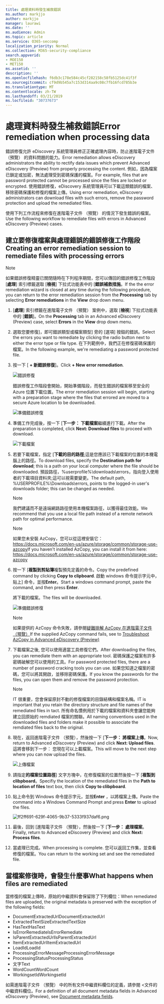```yaml
---
title: 處理資料時發生補救錯誤
ms.author: markjjo
author: markjjo
manager: laurawi
ms.date: ''
ms.audience: Admin
ms.topic: article
ms.service: O365-seccomp
localization_priority: Normal
ms.collection: M365-security-compliance
search.appverid:
- MOE150
- MET150
ms.assetid: ''
description: ''
ms.openlocfilehash: f6db3c178e584c45cf282158c58fb5125dc41f3f
ms.sourcegitcommit: cf9d9b545a7c153d314aa9c08c7fb16fcd785b3e
ms.translationtype: MT
ms.contentlocale: zh-TW
ms.lasthandoff: 03/21/2019
ms.locfileid: "30737673"
---
```

# <a name="error-remediation-when-processing-data"></a><span data-ttu-id="4718e-102">處理資料時發生補救錯誤</span><span class="sxs-lookup"><span data-stu-id="4718e-102">Error remediation when processing data</span></span>

<span data-ttu-id="4718e-103">錯誤修復允許 eDiscovery 系統管理員修正正確處理內容時，防止進階電子文件 （預覽） 的資料問題的能力。</span><span class="sxs-lookup"><span data-stu-id="4718e-103">Error remediation allows eDiscovery administrators the ability to rectify data issues which prevent Advanced eDiscovery (Preview) from properly processing the content.</span></span> <span data-ttu-id="4718e-104">例如，因為檔案已鎖定或加密，無法處理受到密碼保護的檔案。</span><span class="sxs-lookup"><span data-stu-id="4718e-104">For example, files that are password protected cannot be processed since the files are locked or encrypted.</span></span> <span data-ttu-id="4718e-105">使用錯誤修復，eDiscovery 系統管理員可以下載這類錯誤的檔案、 移除密碼保護和修復的檔案上傳。</span><span class="sxs-lookup"><span data-stu-id="4718e-105">Using error remediation, eDiscovery administrators can download files with such errors, remove the password protection and upload the remediated files.</span></span>

<span data-ttu-id="4718e-106">使用下列工作流程來修復在進階電子文件 （預覽） 的情況下發生錯誤的檔案。</span><span class="sxs-lookup"><span data-stu-id="4718e-106">Use the following workflow to remediate files with errors in Advanced eDiscovery (Preview) cases.</span></span>

## <a name="creating-an-error-remediation-session-to-remediate-files-with-processing-errors"></a><span data-ttu-id="4718e-107">建立要修復檔案與處理錯誤的錯誤修復工作階段</span><span class="sxs-lookup"><span data-stu-id="4718e-107">Creating an error remediation session to remediate files with processing errors</span></span>

>[!NOTE]
><span data-ttu-id="4718e-108">如果錯誤修復精靈已關閉隨時在下列程序期間，您可以傳回的錯誤修復工作階段 [**處理**] 索引標籤選取 [**檢視**] 下拉式功能表中的 [**錯誤補救措施**。</span><span class="sxs-lookup"><span data-stu-id="4718e-108">If the the error remediation wizard is closed at any time during the following procedure, you can return to the error remediation session from the **Processing** tab by selecting **Error remediations** in the **View** drop down menu.</span></span>

1. <span data-ttu-id="4718e-109">[**處理**] 索引標籤在進階電子文件 （預覽） 案例中，選取 [**檢視**] 下拉式功能表中的 [**錯誤**]。</span><span class="sxs-lookup"><span data-stu-id="4718e-109">On the **Processing** tab in an Advanced eDiscovery (Preview) case, select **Errors** in the **View** drop down menu.</span></span>

2. <span data-ttu-id="4718e-110">選取您要修復]，即可錯誤類型或檔案類型] 旁的 [選項] 按鈕的錯誤。</span><span class="sxs-lookup"><span data-stu-id="4718e-110">Select the errors you want to remediate by clicking the radio button next to either the error type or file type.</span></span>  <span data-ttu-id="4718e-111">在下列範例中，我們正在修復密碼保護的檔案。</span><span class="sxs-lookup"><span data-stu-id="4718e-111">In the following example, we're remediating a password protected file.</span></span>

3. <span data-ttu-id="4718e-112">按一下 [ **+ 新錯誤修復**]。</span><span class="sxs-lookup"><span data-stu-id="4718e-112">Click **+ New error remediation**.</span></span>

    ![錯誤修復](../media/8c2faf1a-834b-44fc-b418-6a18aed8b81a.png)

    <span data-ttu-id="4718e-114">錯誤修復工作階段會開始，開始準備階段，而發生錯誤的檔案移至安全的 Azure 位置下載位置。</span><span class="sxs-lookup"><span data-stu-id="4718e-114">The error remediation session will begin, starting with a preparation stage where the files that errored are moved to a secure Azure location to be downloaded.</span></span>

    ![準備錯誤修復](../media/390572ec-7012-47c4-a6b6-4cbb5649e8a8.png)

4. <span data-ttu-id="4718e-116">準備工作完成後，按一下 [**下一步： 下載檔案**繼續進行下載。</span><span class="sxs-lookup"><span data-stu-id="4718e-116">After the preparation is completed, click **Next: Download files** to proceed with download.</span></span>

    ![下載檔案](../media/6ac04b09-8e13-414a-9e24-7c75ba586363.png)

5. <span data-ttu-id="4718e-118">若要下載檔案，指定 [**下載的目的路徑**;這是您應該已下載檔案的位置的本機電腦上的路徑。</span><span class="sxs-lookup"><span data-stu-id="4718e-118">To download files, specify the **Destination path for download**; this is a path on your local computer where the file should be downloaded.</span></span>  <span data-ttu-id="4718e-119">預設路徑，%userprofile%\downloads\errors，指向登入使用者的下載項目資料夾;這可以視需要變更。</span><span class="sxs-lookup"><span data-stu-id="4718e-119">The default path, %USERPROFILE%\Downloads\errors, points to the logged-in user's downloads folder; this can be changed as needed.</span></span>

    >[!NOTE]
    ><span data-ttu-id="4718e-120">我們建議而不是遠端網路路徑使用本機檔案路徑，以獲得最佳效能。</span><span class="sxs-lookup"><span data-stu-id="4718e-120">We recommend that you use a local file path instead of a remote network path for optimal performance.</span></span>

    > [!NOTE]
    > <span data-ttu-id="4718e-121">如果您未安裝 AzCopy，您可以從這裡安裝它：https://docs.microsoft.com/en-us/azure/storage/common/storage-use-azcopy</span><span class="sxs-lookup"><span data-stu-id="4718e-121">If you haven't installed AzCopy, you can install it from here: https://docs.microsoft.com/en-us/azure/storage/common/storage-use-azcopy</span></span>

6. <span data-ttu-id="4718e-122">按一下 [**複製到剪貼簿**複製預先定義的命令。</span><span class="sxs-lookup"><span data-stu-id="4718e-122">Copy the predefined command by clicking **Copy to clipboard**.</span></span> <span data-ttu-id="4718e-123">啟動 windows 命令提示字元中，貼上] 命令，並按**Enter**。</span><span class="sxs-lookup"><span data-stu-id="4718e-123">Start a windows command prompt, paste the command, and then press **Enter**.</span></span>  

    <span data-ttu-id="4718e-124">將下載的檔案。</span><span class="sxs-lookup"><span data-stu-id="4718e-124">The files will be downloaded.</span></span>

    ![準備錯誤修復](../media/f364ab4d-31c5-4375-b69f-650f694a2f69.png)

    > [!NOTE]
    > <span data-ttu-id="4718e-126">如果提供的 AzCopy 命令失敗，請參閱[疑難排解 AzCopy 在進階電子文件 （預覽）](troubleshooting-azcopy.md)</span><span class="sxs-lookup"><span data-stu-id="4718e-126">If the supplied AzCopy command fails, see to [Troubleshoot AzCopy in Advanced eDiscovery (Preview)](troubleshooting-azcopy.md)</span></span>

7. <span data-ttu-id="4718e-127">下載檔案之後, 您可以使用適當工具修復它們。</span><span class="sxs-lookup"><span data-stu-id="4718e-127">After downloading the files, you can remediate them with an appropriate tool.</span></span> <span data-ttu-id="4718e-128">密碼保護之檔案有許多密碼破解您可以使用的工具。</span><span class="sxs-lookup"><span data-stu-id="4718e-128">For password protected files, there are a number of password cracking tools you can use.</span></span> <span data-ttu-id="4718e-129">如果您知道之檔案的密碼，您可以將其開啟，並移除密碼保護。</span><span class="sxs-lookup"><span data-stu-id="4718e-129">If you know the passwords for the files, you can open them and remove the password protection.</span></span>
    > [!NOTE]
    > <span data-ttu-id="4718e-130">IT 很重要，您會保留原封不動的修復檔案的目錄結構和檔案名稱。</span><span class="sxs-lookup"><span data-stu-id="4718e-130">IT is important that you retain the directory structure and file names of the remediated files in tact.</span></span>  <span data-ttu-id="4718e-131">所有命名慣例用於下載的檔案和資料夾會讓您能夠建立回原始的 remdiated 檔案的關聯。</span><span class="sxs-lookup"><span data-stu-id="4718e-131">All naming conventions used in the downloaded files and folders make it possible to associate the remdiated files back to the original.</span></span>

8. <span data-ttu-id="4718e-132">現在，返回進階電子文件 （預覽），然後按一下 [**下一步： 將檔案上傳**。</span><span class="sxs-lookup"><span data-stu-id="4718e-132">Now, return to Advanced eDiscovery (Preview) and click **Next: Upload files**.</span></span>  <span data-ttu-id="4718e-133">這將會移到下一步： 您現在可以上載檔案。</span><span class="sxs-lookup"><span data-stu-id="4718e-133">This will move to the next step where you can now upload the files.</span></span>

    ![上傳檔案](../media/af3d8617-1bab-4ecd-8de0-22e53acba240.png)

9. <span data-ttu-id="4718e-135">請指定**的檔案位置路徑**] 文字方塊中，在修復檔案的位置然後按一下 [**複製到 clibpboard**。</span><span class="sxs-lookup"><span data-stu-id="4718e-135">Specifiy the location of the remediated files in the **Path to location of files** text box, then click **Copy to clibpboard**.</span></span>

10. <span data-ttu-id="4718e-136">貼上命令到 Windows 命令提示字元，並按**Enter** ，以將檔案上傳。</span><span class="sxs-lookup"><span data-stu-id="4718e-136">Paste the command into a Windows Command Prompt and press **Enter** to upload the files.</span></span>

    ![ff2ff691-629f-4065-9b37-5333f937daf6.png](../media/ff2ff691-629f-4065-9b37-5333f937daf6.png)

11. <span data-ttu-id="4718e-138">最後，回到 [進階電子文件 （預覽），然後按一下 [**下一步： 處理檔案**。</span><span class="sxs-lookup"><span data-stu-id="4718e-138">Finally, return to Advanced eDiscovery (Preview) and click **Next: Process files**.</span></span>

12. <span data-ttu-id="4718e-139">當處理已完成。</span><span class="sxs-lookup"><span data-stu-id="4718e-139">When processing is complete.</span></span>  <span data-ttu-id="4718e-140">您可以返回工作集，並查看修復的檔案。</span><span class="sxs-lookup"><span data-stu-id="4718e-140">You can return to the working set and see the remediated file.</span></span>

## <a name="what-happens-when-files-are-remediated"></a><span data-ttu-id="4718e-141">當檔案修復時，會發生什麼事</span><span class="sxs-lookup"><span data-stu-id="4718e-141">What happens when files are remediated</span></span>

<span data-ttu-id="4718e-142">當修復的檔案上傳時，原始的中繼資料會保留除了下列欄位：</span><span class="sxs-lookup"><span data-stu-id="4718e-142">When remediated files are uploaded, the original metadata is preserved with the exception of the following fields:</span></span> 

- <span data-ttu-id="4718e-143">DocumentExtractedUrl</span><span class="sxs-lookup"><span data-stu-id="4718e-143">DocumentExtractedUrl</span></span>
- <span data-ttu-id="4718e-144">ExtractedTextSize</span><span class="sxs-lookup"><span data-stu-id="4718e-144">ExtractedTextSize</span></span>
- <span data-ttu-id="4718e-145">HasText</span><span class="sxs-lookup"><span data-stu-id="4718e-145">HasText</span></span>
- <span data-ttu-id="4718e-146">IsErrorRemediate</span><span class="sxs-lookup"><span data-stu-id="4718e-146">IsErrorRemediate</span></span>
- <span data-ttu-id="4718e-147">IsParentExtractedUrl</span><span class="sxs-lookup"><span data-stu-id="4718e-147">IsParentExtractedUrl</span></span>
- <span data-ttu-id="4718e-148">ItemExtractedUrl</span><span class="sxs-lookup"><span data-stu-id="4718e-148">ItemExtractedUrl</span></span>
- <span data-ttu-id="4718e-149">LoadId</span><span class="sxs-lookup"><span data-stu-id="4718e-149">LoadId</span></span>
- <span data-ttu-id="4718e-150">ProcessingErrorMessage</span><span class="sxs-lookup"><span data-stu-id="4718e-150">ProcessingErrorMessage</span></span>
- <span data-ttu-id="4718e-151">ProcessingStatus</span><span class="sxs-lookup"><span data-stu-id="4718e-151">ProcessingStatus</span></span>
- <span data-ttu-id="4718e-152">文字</span><span class="sxs-lookup"><span data-stu-id="4718e-152">Text</span></span>
- <span data-ttu-id="4718e-153">WordCount</span><span class="sxs-lookup"><span data-stu-id="4718e-153">WordCount</span></span>
- <span data-ttu-id="4718e-154">WorkingsetId</span><span class="sxs-lookup"><span data-stu-id="4718e-154">WorkingsetId</span></span>

<span data-ttu-id="4718e-155">如需進階電子文件 （預覽） 中的所有文件中繼資料欄位的定義，請參閱 <<c0>文件的中繼資料欄位。</span><span class="sxs-lookup"><span data-stu-id="4718e-155">For a definition of all document metadata fields in Advanced eDiscovery (Preview), see [Document metadata fields](document-metadata-fields.md).</span></span>